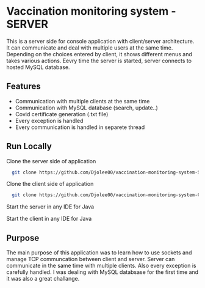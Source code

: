 
# Vaccination monitoring system - SERVER

This is a server side for console application with client/server architecture. It can communicate and deal with multiple users at the same time. Depending on the choices entered by client, it shows different menus and takes various actions. Eevry time the server is started, server connects to hosted MySQL database.


## Features

- Communication with multiple clients at the same time
- Communication with MySQL database (search, update..)
- Covid certificate generation (.txt file)
- Every exception is handled
- Every communication is handled in separete thread


## Run Locally

Clone the server side of application

```bash
  git clone https://github.com/Djolee00/vaccination-monitoring-system-SERVER.git
```

Clone the client side of application

```bash
  git clone https://github.com/Djolee00/vaccination-monitoring-system-CLIENT.git
```

Start the server in any IDE for Java



Start the client in any IDE for Java




## Purpose 

The main purpose of this application was to learn how to use sockets and manage TCP communcation between client and server. Server can communicate in the same time with multiple clients. Also every exception is carefully handled. I was dealing with MySQL databsase for the first time and it was also a great challange.
